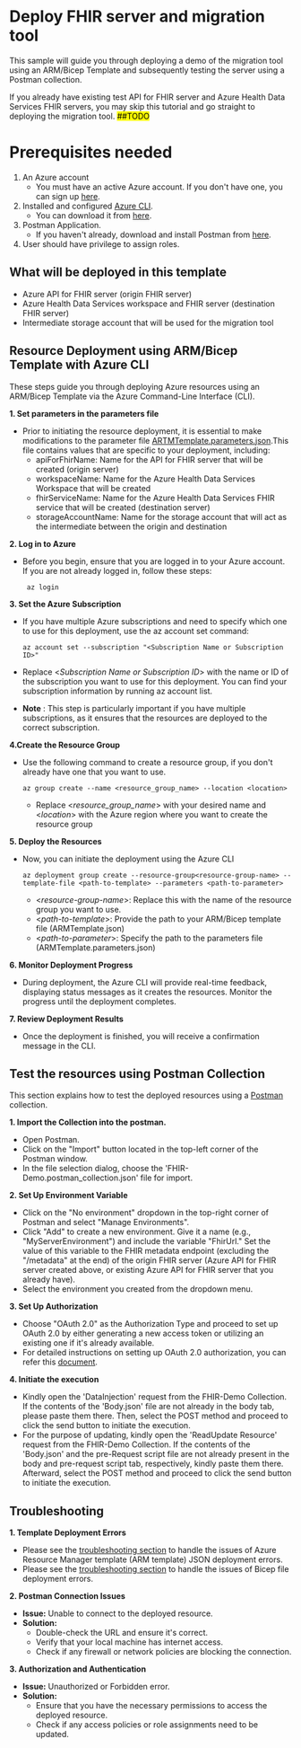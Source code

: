 # Deploy FHIR server and migration tool
This sample will guide you through deploying a demo of the migration tool using an ARM/Bicep Template and subsequently testing the server using a Postman collection.

If you already have existing test API for FHIR server and Azure Health Data Services FHIR servers, you may skip this tutorial and go straight to deploying the migration tool. <mark>##TODO</mark>

# Prerequisites needed
1. An Azure account
    - You must have an active Azure account. If you don't have one, you can sign up [here](https://azure.microsoft.com/en-us/free/).
2. Installed and configured [Azure CLI](https://learn.microsoft.com/en-us/cli/azure/what-is-azure-cli).
    - You can download it from [here](https://aka.ms//installazurecli).
3. Postman Application.
    - If you haven't already, download and install Postman from [here](https://www.postman.com/downloads/).
4. User should have privilege to assign roles.

## What will be deployed in this template
* Azure API for FHIR server (origin FHIR server)
* Azure Health Data Services workspace and FHIR server (destination FHIR server) 
* Intermediate storage account that will be used for the migration tool

## Resource Deployment using ARM/Bicep Template with Azure CLI
These steps guide you through deploying Azure resources using an ARM/Bicep Template via the Azure Command-Line Interface (CLI).

**1. Set parameters in the parameters file**
* Prior to initiating the resource deployment, it is essential to make modifications to the parameter file [ARTMTemplate.parameters.json](/infra/Demo/ARMTemplate.parameters.json).This file contains values that are specific to your deployment, including:
  * apiForFhirName: Name for the API for FHIR server that will be created (origin server)
  * workspaceName: Name for the Azure Health Data Services Workspace that will be created
  * fhirServiceName: Name for the Azure Health Data Services FHIR service that will be created (destination server)
  * storageAccountName: Name for the storage account that will act as the intermediate between the origin and destination

**2. Log in to Azure**
- Before you begin, ensure that you are logged in to your Azure account. If you are not already logged in, follow these steps:
    ```
     az login
    ```
**3. Set the Azure Subscription**
- If you have multiple Azure subscriptions and need to specify which one to use for this deployment, use the az account set command:
    ```
    az account set --subscription "<Subscription Name or Subscription ID>"
    ```
- Replace <*Subscription Name or Subscription ID*> with the name or ID of the subscription you want to use for this deployment. You can find your subscription information by running az account list.

- **Note** : This step is particularly important if you have multiple subscriptions, as it ensures that the resources are deployed to the correct subscription.

**4.Create the Resource Group**

- Use the following command to create a resource group, if you don't already have one that you want to use.
    ```
    az group create --name <resource_group_name> --location <location>
    ```
  - Replace <*resource_group_name*> with your desired name  and <*location*> with the Azure region where you want to create the resource group

**5. Deploy the Resources** 
- Now, you can initiate the deployment using the Azure CLI
    ```
    az deployment group create --resource-group<resource-group-name> --template-file <path-to-template> --parameters <path-to-parameter>
    ```
    - <*resource-group-name*>: Replace this with the name of the resource group you want to use.
    - <*path-to-template*>: Provide the path to your ARM/Bicep template file (ARMTemplate.json)
    - <*path-to-parameter*>: Specify the path to the parameters file (ARMTemplate.parameters.json)

**6. Monitor Deployment Progress**
- During deployment, the Azure CLI will provide real-time feedback, displaying status messages as it creates the resources. Monitor the progress until the deployment completes.

**7. Review Deployment Results**
- Once the deployment is finished, you will receive a confirmation message in the CLI.

## Test the resources using Postman Collection
This section explains how to test the deployed resources using a [Postman](https://www.postman.com/downloads/) collection.

**1. Import the Collection into the postman.**
- Open Postman. 
- Click on the "Import" button located in the top-left corner of the Postman window.
- In the file selection dialog, choose the 'FHIR-Demo.postman_collection.json' file for import.

**2. Set Up Environment Variable**
- Click on the "No environment" dropdown in the top-right corner of Postman and select "Manage Environments".
- Click "Add" to create a new environment. Give it a name (e.g., "MyServerEnvironment") and include the variable "FhirUrl." Set the value of this variable to the  FHIR metadata endpoint (excluding the "/metadata" at the end) of the origin FHIR server (Azure API for FHIR server created above, or existing Azure API for FHIR server that you already have).
- Select the environment you created from the dropdown menu.

**3. Set Up Authorization**
- Choose "OAuth 2.0" as the Authorization Type and proceed to set up OAuth 2.0 by either generating a new access token or utilizing an existing one if it's already available.
- For detailed instructions on setting up OAuth 2.0 authorization, you can refer this [document](https://github.com/Azure-Samples/azure-health-data-and-ai-samples/tree/main/samples/sample-postman-queries).

**4. Initiate the execution**
- Kindly open the 'DataInjection' request from the FHIR-Demo Collection. If the contents of the 'Body.json' file are not already in the body tab, please paste them there. Then, select the POST method and proceed to click the send button to initiate the execution.
- For the purpose of updating, kindly open the 'ReadUpdate Resource' request from the FHIR-Demo Collection. If the contents of the 'Body.json' and the pre-Request script file are not already present in the body and pre-request script tab, respectively, kindly paste them there. Afterward, select the POST method and proceed to click the send button to initiate the execution.

## Troubleshooting
**1. Template Deployment Errors**
- Please see the [troubleshooting section](https://learn.microsoft.com/en-us/azure/azure-resource-manager/troubleshooting/quickstart-troubleshoot-arm-deployment?tabs=azure-cli) to handle the issues of Azure Resource Manager template (ARM template) JSON deployment errors.
-  Please see the [troubleshooting section](https://learn.microsoft.com/en-us/azure/azure-resource-manager/troubleshooting/quickstart-troubleshoot-bicep-deployment?tabs=azure-cli) to handle the issues of Bicep file deployment errors.

**2. Postman Connection Issues**
- **Issue:** Unable to connect to the deployed resource.
- **Solution:**
    -   Double-check the URL and ensure it's correct.
    - Verify that your local machine has internet access.
    - Check if any firewall or network policies are blocking the connection.

**3. Authorization and Authentication**
- **Issue:** Unauthorized or Forbidden error.
- **Solution:**
    - Ensure that you have the necessary permissions to access the deployed resource.
    - Check if any access policies or role assignments need to be updated.




